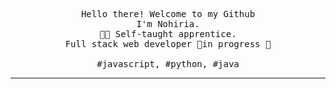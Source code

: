 <p align="center">
  <samp>Hello there! Welcome to my Github<br> I'm Nohiria.<br>👩‍💻 Self-taught apprentice.<br>Full stack web developer 🚧in progress 🚧<br><br>#javascript, #python, #java</samp>
</p>

------------
<!--
**nohiria/nohiria** is a ✨ _special_ ✨ repository because its `README.md` (this file) appears on your GitHub profile.

Here are some ideas to get you started:

- 🔭 I’m currently working on ...
- 🌱 I’m currently learning ...
- 👯 I’m looking to collaborate on ...
- 🤔 I’m looking for help with ...
- 💬 Ask me about ...
- 📫 How to reach me: ...
- 😄 Pronouns: ...
- ⚡ Fun fact: ...
-->
